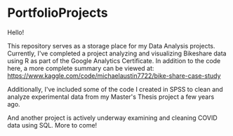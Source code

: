 # PortfolioProjects

Hello! 

This repository serves as a storage place for my Data Analysis projects. Currently, I've completed a project analyzing and visualizing Bikeshare data using R as part of the Google Analytics Certificate. In addition to the code here, a more complete summary can be viewed at: 
https://www.kaggle.com/code/michaelaustin7722/bike-share-case-study

Additionally, I've included some of the code I created in SPSS to clean and analyze experimental data from my Master's Thesis project a few years ago.

And another project is actively underway examining and cleaning COVID data using SQL. More to come!
